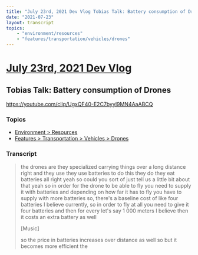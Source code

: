 ```yaml
---
title: "July 23rd, 2021 Dev Vlog Tobias Talk: Battery consumption of Drones"
date: "2021-07-23"
layout: transcript
topics:
    - "environment/resources"
    - "features/transportation/vehicles/drones"
---
```

# [July 23rd, 2021 Dev Vlog](../2021-07-23.md)
## Tobias Talk: Battery consumption of Drones
https://youtube.com/clip/UgxQF40-E2C7byyl9MN4AaABCQ

### Topics
* [Environment > Resources](../topics/environment/resources.md)
* [Features > Transportation > Vehicles > Drones](../topics/features/transportation/vehicles/drones.md)

### Transcript

> the drones are they specialized carrying things over a long distance right and they use they use batteries to do this they do they eat batteries all right yeah so could you sort of just tell us a little bit about that yeah so in order for the drone to be able to fly you need to supply it with batteries and depending on how far it has to fly you have to supply with more batteries so, there's a baseline cost of like four batteries I believe currently, so in order to fly at all you need to give it four batteries and then for every let's say 1 000 meters I believe then it costs an extra battery as well
>
> [Music]
>
> so the price in batteries increases over distance as well so but it becomes more efficient the
